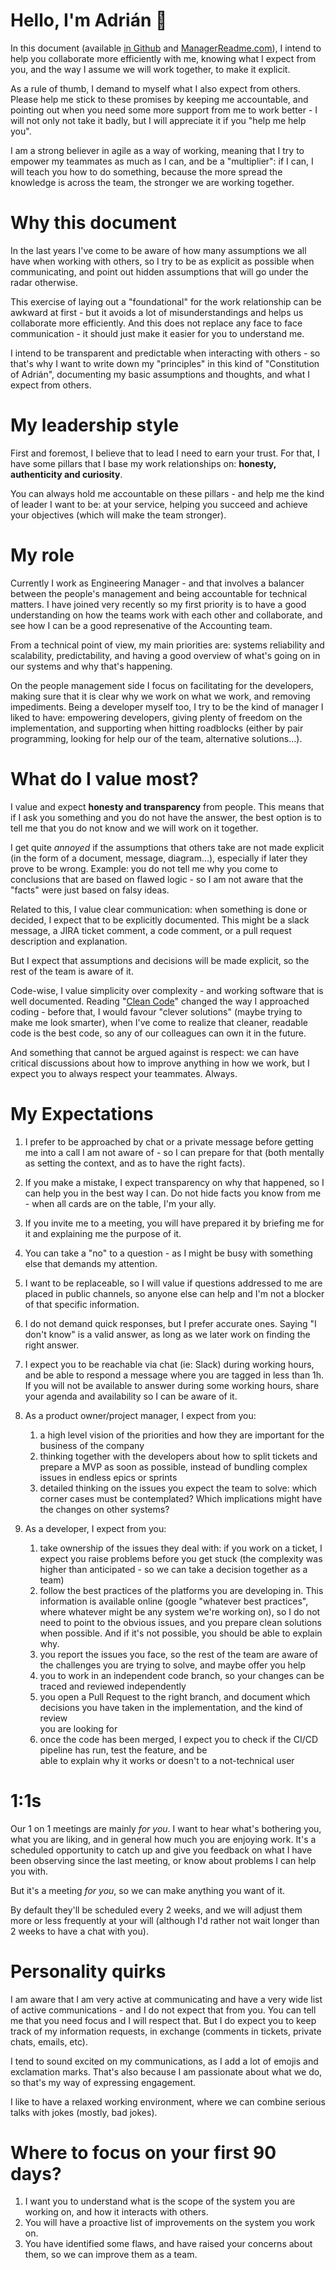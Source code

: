 # Hello, I'm Adrián 👋

In this document (available [in Github](https://github.com/zetxek) and [ManagerReadme.com](https://managerreadme.com/readme/zetxek)), I intend to help you collaborate more efficiently with me, knowing what I expect from you, and the way I assume we will work together, to make it explicit.

As a rule of thumb, I demand to myself what I also expect from others. Please help me stick to these promises by keeping me accountable, and pointing out when you need some more support from me to work better - I will not only not take it badly, but I will appreciate it if you "help me help you".

I am a strong believer in agile as a way of working, meaning that I try to empower my teammates as much as I can, and be a "multiplier": if I can, I will teach you how to do something, because the more spread the knowledge is across the team, the stronger we are working together.

# Why this document

In the last years I've come to be aware of how many assumptions we all have when working with others, so I try to be as explicit as possible when communicating, and point out hidden assumptions that will go under the radar otherwise.

This exercise of laying out a "foundational" for the work relationship can be awkward at first - but it avoids a lot of misunderstandings and helps us collaborate more efficiently. And this does not replace any face to face communication - it should just make it easier for you to understand me.

I intend to be transparent and predictable when interacting with others - so that's why I want to write down my "principles" in this kind of "Constitution of Adrián", documenting my basic assumptions and thoughts, and what I expect from others.

# My leadership style

First and foremost, I believe that to lead I need to earn your trust. For that, I have some pillars that I base my work relationships on: **honesty, authenticity and curiosity**. 

You can always hold me accountable on these pillars - and help me the kind of leader I want to be: at your service, helping you succeed and achieve your objectives (which will make the team stronger).

# My role

Currently I work as Engineering Manager - and that involves a balancer between the people's management and being accountable for technical matters. I have joined very recently so my first priority is to have a good understanding on how the teams work with each other and collaborate, and see how I can be a good represenative of the Accounting team.

From a technical point of view, my main priorities are: systems reliability and scalability, predictability, and having a good overview of what's going on in our systems and why that's happening.

On the people management side I focus on facilitating for the developers, making sure that it is clear why we work on what we work, and removing impediments. Being a developer myself too, I try to be the kind of manager I liked to have: empowering developers, giving plenty of freedom on the implementation, and supporting when hitting roadblocks (either by pair programming, looking for help our of the team, alternative solutions...).


# What do I value most?

I value and expect **honesty and transparency** from people. This means that if I ask you something and you do not have the answer, the best option is to tell me that you do not know and we will work on it together.

I get quite _annoyed_ if the assumptions that others take are not made explicit (in the form of a document, message, diagram...), especially if later they prove to be wrong. Example: you do not tell me why you come to conclusions that are based on flawed logic - so I am not aware that the "facts" were just based on falsy ideas.

Related to this, I value clear communication: when something is done or decided, I expect that to be explicitly documented. This might be a slack message, a JIRA ticket comment, a code comment, or a pull request description and explanation.

But I expect that assumptions and decisions will be made explicit, so the rest of the team is aware of it.

Code-wise, I value simplicity over complexity - and working software that is well documented. Reading "[Clean Code](https://gist.github.com/wojteklu/73c6914cc446146b8b533c0988cf8d29)" changed the way I approached coding - before that, I would favour "clever solutions" (maybe trying to make me look smarter), when I've come to realize that cleaner, readable code is the best code, so any of our colleagues can own it in the future.

And something that cannot be argued against is respect: we can have critical discussions about how to improve anything in how we work, but I expect you to always respect your teammates. Always.

# My Expectations

1. I prefer to be approached by chat or a private message before getting me into a call I am not aware of - so I can prepare for that (both mentally as setting the context, and as to have the right facts).
    
2. If you make a mistake, I expect transparency on why that happened, so I can help you in the best way I can. Do not hide facts you know from me - when all cards are on the table, I'm your ally.
    
3.  If you invite me to a meeting, you will have prepared it by briefing me for it and explaining me the purpose of it.
    
4.  You can take a "no" to a question - as I might be busy with something else that demands my attention.
    
5.  I want to be replaceable, so I will value if questions addressed to me are placed in public channels, so anyone else can help and I'm not a blocker of that specific information.
    
6.  I do not demand quick responses, but I prefer accurate ones. Saying "I don't know" is a valid answer, as long as we later work on finding the right answer.
    
7.  I expect you to be reachable via chat (ie: Slack) during working hours, and be able to respond a message where you are tagged in less than 1h. If you will not be available to answer during some working hours, share your agenda and availability so I can be aware of it.
    
8.  As a product owner/project manager, I expect from you:

    1.  a high level vision of the priorities and how they are important for the business of the company
    2.  thinking together with the developers about how to split tickets and prepare a MVP as soon as possible, instead of bundling complex issues in endless epics or sprints
    3.  detailed thinking on the issues you expect the team to solve: which corner cases must be contemplated? Which implications might have the changes on other systems?
    

9.  As a developer, I expect from you:
    
    1.  take ownership of the issues they deal with: if you work on a ticket, I expect you raise problems before you get stuck (the complexity was higher than anticipated - so we can take a decision together as a team)
    2.  follow the best practices of the platforms you are developing in. This information is available online (google "whatever best practices", where whatever might be any system we're working on), so I do not need to point to the obvious issues, and you prepare clean solutions when possible. And if it's not possible, you should be able to explain why.
    3.  you report the issues you face, so the rest of the team are aware of the challenges you are trying to solve, and maybe offer you help
    4.  you to work in an independent code branch, so your changes can be traced and reviewed independently
    5.  you open a Pull Request to the right branch, and document which  
    decisions you have taken in the implementation, and the kind of review  
    you are looking for
    6.  once the code has been merged, I expect you to check if the CI/CD pipeline has run, test the feature, and be  
    able to explain why it works or doesn't to a not-technical user
    

# 1:1s

Our 1 on 1 meetings are mainly _for you_. I want to hear what's bothering you, what you are liking, and in general how much you are enjoying work. It's a scheduled opportunity to catch up and give you feedback on what I have been observing since the last meeting, or know about problems I can help you with. 

But it's a meeting _for you_, so we can make anything you want of it.

By default they'll be scheduled every 2 weeks, and we will adjust them more or less frequently at your will (although I'd rather not wait longer than 2 weeks to have a chat with you).

# Personality quirks

I am aware that I am very active at communicating and have a very wide list of active communications - and I do not expect that from you. You can tell me that you need focus and I will respect that. But I do expect you to keep track of my information requests, in exchange (comments in tickets, private chats, emails, etc).

I tend to sound excited on my communications, as I add a lot of emojis and exclamation marks. That's also because I am passionate about what we do, so that's my way of expressing engagement.

I like to have a relaxed working environment, where we can combine serious talks with jokes (mostly, bad jokes).

# Where to focus on your first 90 days?

1.  I want you to understand what is the scope of the system you are working on, and how it interacts with others. 
2.  You will have a proactive list of improvements on the system you work on.
3.  You have identified some flaws, and have raised your concerns about them, so we can improve them as a team.
